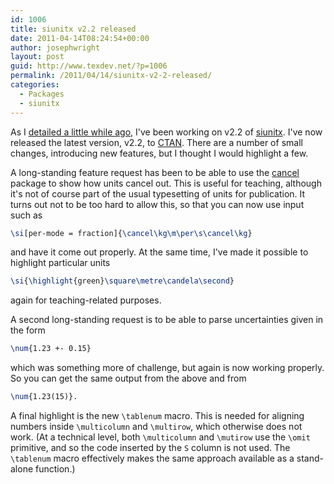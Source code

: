 ```yaml
---
id: 1006
title: siunitx v2.2 released
date: 2011-04-14T08:24:54+00:00
author: josephwright
layout: post
guid: http://www.texdev.net/?p=1006
permalink: /2011/04/14/siunitx-v2-2-released/
categories:
  - Packages
  - siunitx
---
```

As I [detailed a little while ago](http://www.texdev.net/2011/03/20/sorting-issues-for-consideration-for-siunitx-v2-2/), I've been working on v2.2 of [siunitx](https://ctan.org/pkg/siunitx). I've now released the latest version, v2.2, to [CTAN](https://www.ctan.org). There are a number of small changes, introducing new features, but I thought I would highlight a few.

A long-standing feature request has been to be able to use the [cancel](https://ctan.org/pkg/cancel) package to show how units cancel out. This is useful for teaching, although it's not of course part of the usual typesetting of units for publication. It turns out not to be too hard to allow this, so that you can now use input such as

```latex
\si[per-mode = fraction]{\cancel\kg\m\per\s\cancel\kg}
```

and have it come out properly. At the same time, I've made it possible to highlight particular units

```latex
\si{\highlight{green}\square\metre\candela\second}
```

again for teaching-related purposes.

A second long-standing request is to be able to parse uncertainties given in the form

```latex
\num{1.23 +- 0.15}
```

which was something more of challenge, but again is now working properly. So you can get the same output from the above and from

```latex
\num{1.23(15)}.
```

A final highlight is the new `\tablenum` macro. This is needed for aligning numbers inside `\multicolumn` and `\multirow`, which otherwise does not work. (At a technical level, both `\multicolumn` and `\mutirow` use the `\omit` primitive, and so the code inserted by the `S` column is not used. The `\tablenum` macro effectively makes the same approach available as a stand-alone function.)
